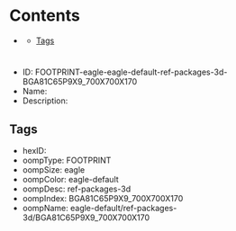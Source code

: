 



Contents
========

* [](#)
	* [Tags](#tags)

# 

- ID: FOOTPRINT-eagle-eagle-default-ref-packages-3d-BGA81C65P9X9_700X700X170
- Name: 
- Description: 

## Tags

- hexID: 
- oompType: FOOTPRINT
- oompSize: eagle
- oompColor: eagle-default
- oompDesc: ref-packages-3d
- oompIndex: BGA81C65P9X9_700X700X170
- oompName: eagle-default/ref-packages-3d/BGA81C65P9X9_700X700X170
